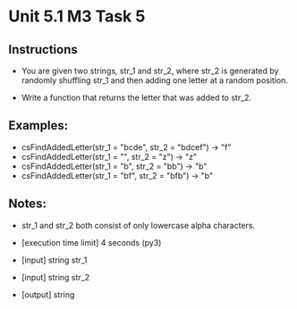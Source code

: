 # Unit 5.1 M3 Task 5

## Instructions
- You are given two strings, str_1 and str_2, where str_2 is generated by randomly shuffling str_1 and then adding one letter at a random position.

- Write a function that returns the letter that was added to str_2.

## Examples:

- csFindAddedLetter(str_1 = "bcde", str_2 = "bdcef") -> "f"
- csFindAddedLetter(str_1 = "", str_2 = "z") -> "z"
- csFindAddedLetter(str_1 = "b", str_2 = "bb") -> "b"
- csFindAddedLetter(str_1 = "bf", str_2 = "bfb") -> "b"


## Notes:

- str_1 and str_2 both consist of only lowercase alpha characters.
- [execution time limit] 4 seconds (py3)

- [input] string str_1

- [input] string str_2

- [output] string